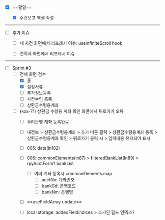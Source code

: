 - [x] ==할일==
	- [x] 주간보고 엑셀 작성


***


- [ ] 추가 이슈
	- [ ] 내 사건 화면에서 리프레시 이슈: useInfiniteScroll hook
	- [ ] 견적서 화면에서 리프레시 이슈


***


- [ ] Sprint #3
	- [ ] 전체 화면 검수
		- [x] 홈
		- [x] 설정서류
		- [ ] 추가정보등록
		- [ ] 사건수임 목록
		- [ ] 상환금수령용계좌
	- [ ] (kos-71) 상환금 수령용 계좌 확인 화면에서 뒤로가기 오류
		- [ ] 우리은행 계좌 등록완료
		- [ ] 내정보 > 상환금수령용계좌 > 추가 버튼 클릭 > 상환금수령용계좌 등록 > 상환금수령용계좌 확인 > 뒤로가기 클릭 시 > 입력내용 유지되어 표시
		- [ ] 005: data(ln102)
		- [ ] 006: commonElements(ln87) > filteredBankList(ln89) > rpyAcctForm?.bankList
			- [ ] 여러 계좌 등록시 commonElements.map
				- [ ] acctNo: 계좌번호
				- [ ] bankCd: 은행코드
				- [ ] bankNm: 은행명
		- [ ] ==useFieldArray update==
		- [ ] local storage: addedFieldIndices > 추가된 필드 인덱스?


